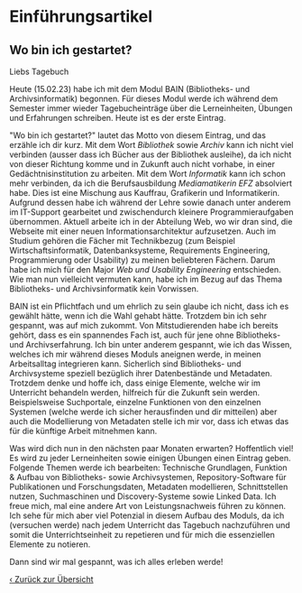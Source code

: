# Einführungsartikel
## Wo bin ich gestartet?

Liebs Tagebuch

Heute (15.02.23) habe ich mit dem Modul BAIN (Bibliotheks- und Archivsinformatik) begonnen. Für dieses Modul werde ich während dem Semester immer wieder Tagebucheinträge über die Lerneinheiten, Übungen und Erfahrungen schreiben. Heute ist es der erste Eintrag.

"Wo bin ich gestartet?" lautet das Motto von diesem Eintrag, und das erzähle ich dir kurz. Mit dem Wort _Bibliothek_ sowie _Archiv_ kann ich nicht viel verbinden (ausser dass ich Bücher aus der Bibliothek ausleihe), da ich nicht von dieser Richtung komme und in Zukunft auch nicht vorhabe, in einer Gedächtnisinstitution zu arbeiten. Mit dem Wort _Informatik_ kann ich schon mehr verbinden, da ich die Berufsausbildung _Mediamatikerin EFZ_ absolviert habe. Dies ist eine Mischung aus Kauffrau, Grafikerin und Informatikerin. Aufgrund dessen habe ich während der Lehre sowie danach unter anderem im IT-Support gearbeitet und zwischendurch kleinere Programmieraufgaben übernommen. Aktuell arbeite ich in der Abteilung Web, wo wir dran sind, die Webseite mit einer neuen Informationsarchitektur aufzusetzen. Auch im Studium gehören die Fächer mit Technikbezug (zum Beispiel Wirtschaftsinformatik, Datenbanksysteme, Requirements Engineering, Programmierung oder Usability) zu meinen beliebteren Fächern. Darum habe ich mich für den Major _Web und Usability Engineering_ entschieden. Wie man nun vielleicht vermuten kann, habe ich im Bezug auf das Thema Bibliotheks- und Archivsinformatik kein Vorwissen.


BAIN ist ein Pflichtfach und um ehrlich zu sein glaube ich nicht, dass ich es gewählt hätte, wenn ich die Wahl gehabt hätte. Trotzdem bin ich sehr gespannt, was auf mich zukommt. Von Mitstudierenden habe ich bereits gehört, dass es ein spannendes Fach ist, auch für jene ohne Bibliotheks- und Archivserfahrung. Ich bin unter anderem gespannt, wie ich das Wissen, welches ich mir während dieses Moduls aneignen werde, in meinen Arbeitsalltag integrieren kann. Sicherlich sind Bibliotheks- und Archivsysteme speziell bezüglich ihrer Datenbestände und Metadaten. Trotzdem denke und hoffe ich, dass einige Elemente, welche wir im Unterricht behandeln werden, hilfreich für die Zukunft sein werden. Beispielsweise Suchportale, einzelne Funktionen von den einzelnen Systemen (welche werde ich sicher herausfinden und dir mitteilen) aber auch die Modellierung von Metadaten stelle ich mir vor, dass ich etwas das für die künftige Arbeit mitnehmen kann.

Was wird dich nun in den nächsten paar Monaten erwarten? Hoffentlich viel! Es wird zu jeder Lerneinheiten sowie einigen Übungen einen Eintrag geben. Folgende Themen werde ich bearbeiten: Technische Grundlagen, Funktion & Aufbau von Bibliotheks- sowie Archivsystemen, Repository-Software für Publikationen und Forschungsdaten, Metadaten modellieren, Schnittstellen nutzen, Suchmaschinen und Discovery-Systeme sowie Linked Data. Ich freue mich, mal eine andere Art von Leistungsnachweis führen zu können. Ich sehe für mich aber viel Potenzial in diesem Aufbau des Moduls, da ich (versuchen werde) nach jedem Unterricht das Tagebuch nachzuführen und somit die Unterrichtseinheit zu repetieren und für mich die essenziellen Elemente zu notieren. 

Dann sind wir mal gespannt, was ich alles erleben werde!


[‹ Zurück zur Übersicht](../README.md)

